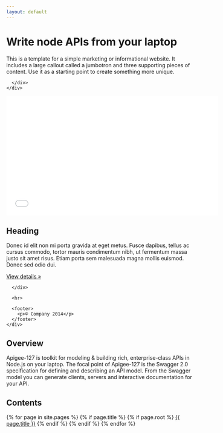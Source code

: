 ```yaml
---
layout: default
---
```

<div class="jumbotron">
      <div class="container">
        <h1>Write node APIs from your laptop</h1>
        <p>This is a template for a simple marketing or informational website. It includes a large callout called a jumbotron and three supporting pieces of content. Use it as a starting point to create something more unique.</p>


      </div>
    </div>
<div class="container">
      <!-- Example row of columns -->
      <div class="row">
        <div class="col-md-6">
          <iframe width="560" height="315" src="//www.youtube.com/embed/xc8LxQSxr_Y" frameborder="0" allowfullscreen>
          </iframe>
        </div>
        <div class="col-md-6">
          <h2>Heading</h2>
          <p>Donec id elit non mi porta gravida at eget metus. Fusce dapibus, tellus ac cursus commodo, tortor mauris condimentum nibh, ut fermentum massa justo sit amet risus. Etiam porta sem malesuada magna mollis euismod. Donec sed odio dui. </p>
          <p><a class="btn btn-default" href="#" role="button">View details »</a></p>
       </div>

      </div>

      <hr>

      <footer>
        <p>© Company 2014</p>
      </footer>
    </div>


## Overview

Apigee-127 is toolkit for modeling & building rich, enterprise-class APIs in Node.js on your laptop.  The focal point of Apigee-127 is the Swagger 2.0 specification for defining and describing an API model.  From the Swagger model you can generate clients, servers and interactive documentation for your API.

## Contents
{% for page in site.pages %}
  {% if page.title %}
    {% if page.root %}
  <a class="page-link" href="{{ page.url | prepend: site.baseurl }}">{{ page.title }}</a>
     {% endif %}
  {% endif %}
{% endfor %}